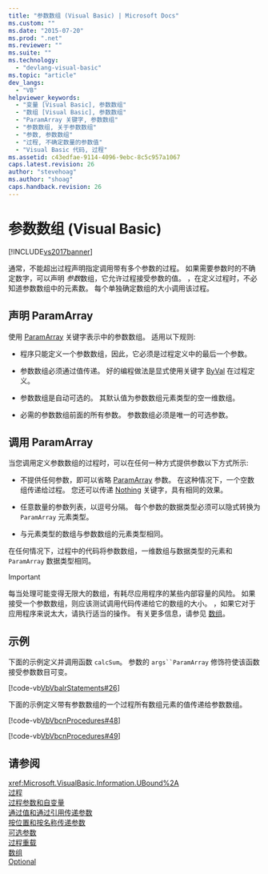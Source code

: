 ```yaml
---
title: "参数数组 (Visual Basic) | Microsoft Docs"
ms.custom: ""
ms.date: "2015-07-20"
ms.prod: ".net"
ms.reviewer: ""
ms.suite: ""
ms.technology: 
  - "devlang-visual-basic"
ms.topic: "article"
dev_langs: 
  - "VB"
helpviewer_keywords: 
  - "变量 [Visual Basic], 参数数组"
  - "数组 [Visual Basic], 参数数组"
  - "ParamArray 关键字, 参数数组"
  - "参数数组, 关于参数数组"
  - "参数, 参数数组"
  - "过程, 不确定数量的参数值"
  - "Visual Basic 代码, 过程"
ms.assetid: c43edfae-9114-4096-9ebc-8c5c957a1067
caps.latest.revision: 26
author: "stevehoag"
ms.author: "shoag"
caps.handback.revision: 26
---
```

# 参数数组 (Visual Basic)
[!INCLUDE[vs2017banner](../../../../visual-basic/includes/vs2017banner.md)]

通常，不能超出过程声明指定调用带有多个参数的过程。  如果需要参数时的不确定数字，可以声明 *参数*数组，它允许过程接受参数的值。  ，在定义过程时，不必知道参数数组中的元素数。  每个单独确定数组的大小调用该过程。  
  
## 声明 ParamArray  
 使用 [ParamArray](../../../../visual-basic/language-reference/modifiers/paramarray.md) 关键字表示中的参数数组。  适用以下规则:  
  
-   程序只能定义一个参数数组，因此，它必须是过程定义中的最后一个参数。  
  
-   参数数组必须通过值传递。  好的编程做法是显式使用关键字 [ByVal](../../../../visual-basic/language-reference/modifiers/byval.md) 在过程定义。  
  
-   参数数组是自动可选的。  其默认值为参数数组元素类型的空一维数组。  
  
-   必需的参数数组前面的所有参数。  参数数组必须是唯一的可选参数。  
  
## 调用 ParamArray  
 当您调用定义参数数组的过程时，可以在任何一种方式提供参数以下方式所示:  
  
-   不提供任何参数，即可以省略 [ParamArray](../../../../visual-basic/language-reference/modifiers/paramarray.md) 参数。  在这种情况下，一个空数组传递给过程。  您还可以传递 [Nothing](../../../../visual-basic/language-reference/nothing.md) 关键字，具有相同的效果。  
  
-   任意数量的参数列表，以逗号分隔。  每个参数的数据类型必须可以隐式转换为 `ParamArray` 元素类型。  
  
-   与元素类型的数组与参数数组的元素类型相同。  
  
 在任何情况下，过程中的代码将参数数组，一维数组与数据类型的元素和 `ParamArray` 数据类型相同。  
  
> [!IMPORTANT]
>  每当处理可能变得无限大的数组，有耗尽应用程序的某些内部容量的风险。  如果接受一个参数数组，则应该测试调用代码传递给它的数组的大小。  ，如果它对于应用程序来说太大，请执行适当的操作。  有关更多信息，请参见 [数组](../../../../visual-basic/programming-guide/language-features/arrays/index.md)。  
  
## 示例  
 下面的示例定义并调用函数 `calcSum`。  参数的 `args``ParamArray` 修饰符使该函数接受参数数目可变。  
  
 [!code-vb[VbVbalrStatements#26](../../../../visual-basic/language-reference/error-messages/codesnippet/VisualBasic/parameter-arrays_1.vb)]  
  
 下面的示例定义带有参数数组的一个过程所有数组元素的值传递给参数数组。  
  
 [!code-vb[VbVbcnProcedures#48](./codesnippet/VisualBasic/parameter-arrays_2.vb)]  
  
 [!code-vb[VbVbcnProcedures#49](./codesnippet/VisualBasic/parameter-arrays_3.vb)]  
  
## 请参阅  
 <xref:Microsoft.VisualBasic.Information.UBound%2A>   
 [过程](../../../../visual-basic/programming-guide/language-features/procedures/index.md)   
 [过程参数和自变量](../../../../visual-basic/programming-guide/language-features/procedures/procedure-parameters-and-arguments.md)   
 [通过值和通过引用传递参数](../../../../visual-basic/programming-guide/language-features/procedures/passing-arguments-by-value-and-by-reference.md)   
 [按位置和按名称传递参数](../../../../visual-basic/programming-guide/language-features/procedures/passing-arguments-by-position-and-by-name.md)   
 [可选参数](../../../../visual-basic/programming-guide/language-features/procedures/optional-parameters.md)   
 [过程重载](../../../../visual-basic/programming-guide/language-features/procedures/procedure-overloading.md)   
 [数组](../../../../visual-basic/programming-guide/language-features/arrays/index.md)   
 [Optional](../../../../visual-basic/language-reference/modifiers/optional.md)